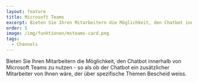 ```yaml
---
layout: feature
title: Microsoft Teams
excerpt: Bieten Sie Ihren Mitarbeitern die Möglichkeit, den Chatbot innerhalb von Microsoft Teams zu nutzen - so als ob der Chatbot ein zusätzlicher Mitarbeiter von Ihnen wäre, der über spezifische Themen Bescheid weiss.
order: 5
image: /img/funktionen/msteams-card.png
tags:
  - Channels
---
```


Bieten Sie Ihren Mitarbeitern die Möglichkeit, den Chatbot innerhalb von Microsoft Teams zu nutzen - so als ob der Chatbot ein zusätzlicher Mitarbeiter von Ihnen wäre, der über spezifische Themen Bescheid weiss.


